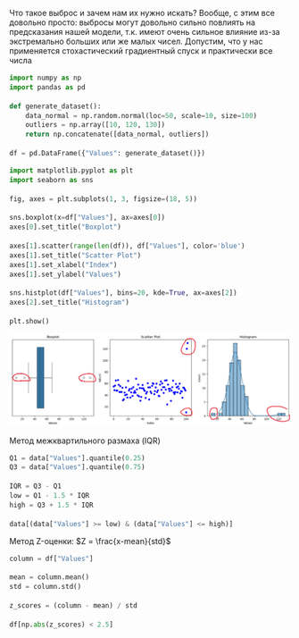 Что такое выброс и зачем нам их нужно искать? 
Вообще, с этим все довольно просто: выбросы могут довольно сильно повлиять на предсказания нашей модели, т.к. имеют очень сильное влияние из-за экстремально больших или же малых чисел. Допустим, что у нас применяется стохастический градиентный спуск и практически все числа 

``` python
import numpy as np
import pandas as pd

def generate_dataset():
    data_normal = np.random.normal(loc=50, scale=10, size=100)
    outliers = np.array([10, 120, 130])
    return np.concatenate([data_normal, outliers])

df = pd.DataFrame({"Values": generate_dataset()})
```

``` python
import matplotlib.pyplot as plt
import seaborn as sns

fig, axes = plt.subplots(1, 3, figsize=(18, 5))

sns.boxplot(x=df["Values"], ax=axes[0])
axes[0].set_title("Boxplot")

axes[1].scatter(range(len(df)), df["Values"], color='blue')
axes[1].set_title("Scatter Plot")
axes[1].set_xlabel("Index")
axes[1].set_ylabel("Values")

sns.histplot(df["Values"], bins=20, kde=True, ax=axes[2])
axes[2].set_title("Histogram")

plt.show()
```

![Image alt](https://raw.githubusercontent.com/DanisSharafiev/MLCourse/refs/heads/main/Images/Outliers.png)

Метод межквартильного размаха (IQR)

``` python
Q1 = data["Values"].quantile(0.25)
Q3 = data["Values"].quantile(0.75)

IQR = Q3 - Q1
low = Q1 - 1.5 * IQR
high = Q3 + 1.5 * IQR

data[(data["Values"] >= low) & (data["Values"] <= high)]
```

Метод Z-оценки:
$Z = \frac{x-mean}{std}$

``` python
column = df["Values"]

mean = column.mean()
std = column.std()

z_scores = (column - mean) / std

df[np.abs(z_scores) < 2.5]
```

